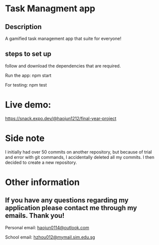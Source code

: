# Task Managment app
## Description
A gamified task management app that suite for everyone!

## steps to set up

follow and download the dependencies that are required.

Run the app:
npm start

For testing:
npm test


# Live demo:

https://snack.expo.dev/@haojun1212/final-year-project

# Side note
I initially had over 50 commits on another repository, but because of trial and error with git commands, I accidentally deleted all my commits.
I then decided to create a new repository.

# Other information
## If you have any questions regarding my application please contact me through my emails. Thank you!
Personal email: haojun0114@outlook.com

School email: hzhou012@mymail.sim.edu.sg
